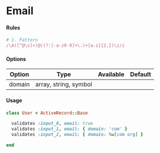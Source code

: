 # Email

#### Rules

```ruby
# 1. Pattern
/\A([^@\s]+)@((?:[-a-z0-9]+\.)+[a-z]{2,})\z/i
```

#### Options

Option | Type | Available | Default
--- | --- | --- | ---
domain | array, string, symbol | |

#### Usage

```ruby
class User < ActiveRecord::Base

  validates :input_0, email: true
  validates :input_1, email: { domain: 'com' }
  validates :input_2, email: { domain: %w[com org] }

end
```
